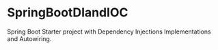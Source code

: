 # SpringBootDIandIOC
Spring Boot Starter project with Dependency Injections Implementations and Autowiring.
